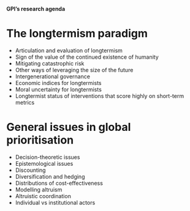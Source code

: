 **GPI’s research agenda**

# The longtermism paradigm

- Articulation and evaluation of longtermism
- Sign of the value of the continued existence of humanity
- Mitigating catastrophic risk
- Other ways of leveraging the size of the future
- Intergenerational governance
- Economic indices for longtermists
- Moral uncertainty for longtermists
- Longtermist status of interventions that score highly on short-term metrics

# General issues in global prioritisation

- Decision-theoretic issues
- Epistemological issues
- Discounting
- Diversification and hedging
- Distributions of cost-effectiveness
- Modelling altruism
- Altruistic coordination
- Individual vs institutional actors
